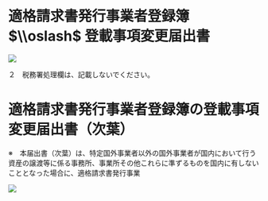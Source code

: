 # 適格請求書発行事業者登録簿 $\\oslash$ 登載事項変更届出書

![](https://www.nta.go.jp/tmp/26fdc684-b975-4b35-9d10-c659fc82664c/images/9ed0a746b4d0c52b79d52c37166ce9ad7f561f880b17ee46b1d2442f921d97d3.jpg)

２　税務署処理欄は、記載しないでください。

# 適格請求書発行事業者登録簿の登載事項変更届出書（次葉）

※　本届出書（次葉）は、特定国外事業者以外の国外事業者が国内において行う資産の譲渡等に係る事務所、事業所その他これらに準ずるものを国内に有しないこととなった場合に、適格請求書発行事業

![](https://www.nta.go.jp/tmp/26fdc684-b975-4b35-9d10-c659fc82664c/images/c8a9d2a745ac001e58418af9580781d036ca8fecfacae747b73376049927ab69.jpg)